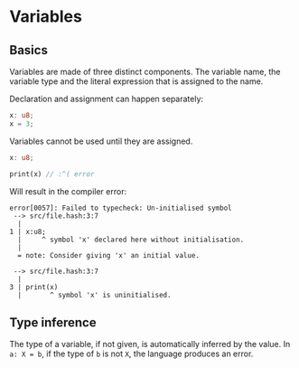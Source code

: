 # Variables

## Basics
Variables are made of three distinct components. The variable name, the variable type and the 
literal expression that is assigned to the name.

Declaration and assignment can happen separately:
```rust
x: u8;
x = 3;
```

Variables cannot be used until they are assigned.

```rust
x: u8;

print(x) // :^( error
```

Will result in the compiler error:

```
error[0057]: Failed to typecheck: Un-initialised symbol
 --> src/file.hash:3:7
  |
1 | x:u8;
  |     ^ symbol 'x' declared here without initialisation.
  |
  = note: Consider giving 'x' an initial value.

 --> src/file.hash:3:7
  |
3 | print(x)
  |       ^ symbol 'x' is uninitialised.
```

## Type inference

The type of a variable, if not given, is automatically inferred by the value.
In `a: X = b`, if the type of `b` is not `X`, the language produces an error.

